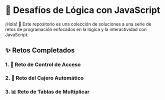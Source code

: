 # 🚀 Desafíos de Lógica con JavaScript

¡Hola! 👋 Este repositorio es una colección de soluciones a una serie de retos de programación enfocados en la lógica y la interactividad con JavaScript.

## ✨ Retos Completados

### 1. 🚪 Reto de Control de Acceso

### 2. 🏧 Reto del Cajero Automático

### 3. 📊 Reto de Tablas de Multiplicar
